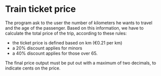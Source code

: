 # Train ticket price

The program ask to the user the number of kilometers he wants to travel and the age of the passenger.
Based on this information, we have to calculate the total price of the trip, according to these rules:

- the ticket price is defined based on km (€0.21 per km)
- a 20% discount applies for minors
- a 40% discount applies for those over 65.

The final price output must be put out with a maximum of two decimals, to indicate cents on the price.


